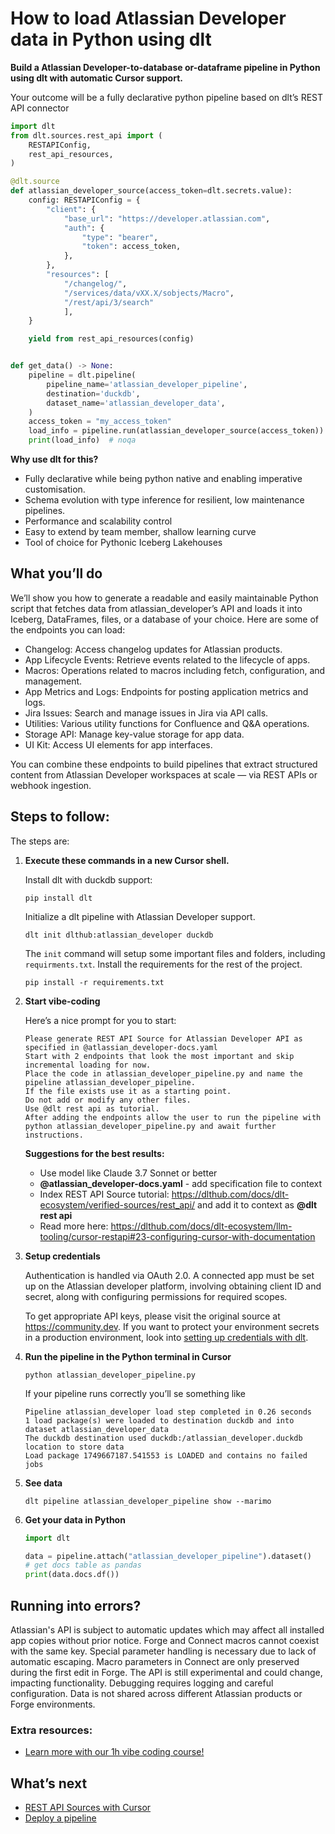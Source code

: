 # How to load Atlassian Developer data in Python using dlt

**Build a Atlassian Developer-to-database or-dataframe pipeline in Python using dlt with automatic Cursor support.**

Your outcome will be a fully declarative python pipeline based on dlt’s REST API connector

```python
import dlt
from dlt.sources.rest_api import (
    RESTAPIConfig,
    rest_api_resources,
)

@dlt.source
def atlassian_developer_source(access_token=dlt.secrets.value):
    config: RESTAPIConfig = {
        "client": {
            "base_url": "https://developer.atlassian.com",
            "auth": {
                "type": "bearer",
                "token": access_token,
            },
        },
        "resources": [
            "/changelog/",
            "/services/data/vXX.X/sobjects/Macro",
            "/rest/api/3/search"
            ],
    }

    yield from rest_api_resources(config)


def get_data() -> None:
    pipeline = dlt.pipeline(
        pipeline_name='atlassian_developer_pipeline',
        destination='duckdb',
        dataset_name='atlassian_developer_data', 
    )
    access_token = "my_access_token"
    load_info = pipeline.run(atlassian_developer_source(access_token))
    print(load_info)  # noqa
```

**Why use dlt for this?**

- Fully declarative while being python native and enabling imperative customisation.
- Schema evolution with type inference for resilient, low maintenance pipelines.
- Performance and scalability control
- Easy to extend by team member, shallow learning curve
- Tool of choice for Pythonic Iceberg  Lakehouses

## What you’ll do

We’ll show you how to generate a readable and easily maintainable Python script that fetches data from atlassian_developer’s API and loads it into Iceberg, DataFrames, files, or a database of your choice. Here are some of the endpoints you can load:

- Changelog: Access changelog updates for Atlassian products.
- App Lifecycle Events: Retrieve events related to the lifecycle of apps.
- Macros: Operations related to macros including fetch, configuration, and management.
- App Metrics and Logs: Endpoints for posting application metrics and logs.
- Jira Issues: Search and manage issues in Jira via API calls.
- Utilities: Various utility functions for Confluence and Q&A operations.
- Storage API: Manage key-value storage for app data.
- UI Kit: Access UI elements for app interfaces.

You can combine these endpoints to build pipelines that extract structured content from Atlassian Developer workspaces at scale — via REST APIs or webhook ingestion.

## Steps to follow:

The steps are:

1. **Execute these commands in a new Cursor shell.**
    
    Install dlt with duckdb support:
    ```shell
    pip install dlt
    ```

    Initialize a dlt pipeline with Atlassian Developer support.
    ```shell
    dlt init dlthub:atlassian_developer duckdb
    ```

    The `init` command will setup some important files and folders, including `requirments.txt`. Install the requirements for the rest of the project.
    ```shell
    pip install -r requirements.txt
    ```
    
2. **Start vibe-coding**
    
    Here’s a nice prompt for you to start: 
    
    ```
    Please generate REST API Source for Atlassian Developer API as specified in @atlassian_developer-docs.yaml 
    Start with 2 endpoints that look the most important and skip incremental loading for now. 
    Place the code in atlassian_developer_pipeline.py and name the pipeline atlassian_developer_pipeline. 
    If the file exists use it as a starting point. 
    Do not add or modify any other files. 
    Use @dlt rest api as tutorial. 
    After adding the endpoints allow the user to run the pipeline with python atlassian_developer_pipeline.py and await further instructions.
    
    ```
    
    **Suggestions for the best results:**
    - Use model like Claude 3.7 Sonnet or better
    - **@atlassian_developer-docs.yaml** - add specification file to context
    - Index REST API Source tutorial: https://dlthub.com/docs/dlt-ecosystem/verified-sources/rest_api/ and add it to context as **@dlt rest api**
    - Read more here: https://dlthub.com/docs/dlt-ecosystem/llm-tooling/cursor-restapi#23-configuring-cursor-with-documentation
    
3. **Setup credentials** 
    
    Authentication is handled via OAuth 2.0. A connected app must be set up on the Atlassian developer platform, involving obtaining client ID and secret, along with configuring permissions for required scopes.
    
    To get appropriate API keys, please visit the original source at https://community.dev.
    If you want to protect your environment secrets in a production environment, look into [setting up credentials with dlt](https://dlthub.com/docs/walkthroughs/add_credentials).
    
4. **Run the pipeline in the Python terminal in Cursor**
    
    ```shell
    python atlassian_developer_pipeline.py
    ```
    
    If your pipeline runs correctly you’ll se something like
    
    ```shell
    Pipeline atlassian_developer load step completed in 0.26 seconds
    1 load package(s) were loaded to destination duckdb and into dataset atlassian_developer_data
    The duckdb destination used duckdb:/atlassian_developer.duckdb location to store data
    Load package 1749667187.541553 is LOADED and contains no failed jobs
    ```
    
5. **See data**
    
    ```shell
    dlt pipeline atlassian_developer_pipeline show --marimo
    ```
    
6. **Get your data in Python**
    
    ```python
    import dlt
    
    data = pipeline.attach("atlassian_developer_pipeline").dataset()
    # get docs table as pandas
    print(data.docs.df())
    ```

## Running into errors?

Atlassian's API is subject to automatic updates which may affect all installed app copies without prior notice. Forge and Connect macros cannot coexist with the same key. Special parameter handling is necessary due to lack of automatic escaping. Macro parameters in Connect are only preserved during the first edit in Forge. The API is still experimental and could change, impacting functionality. Debugging requires logging and careful configuration. Data is not shared across different Atlassian products or Forge environments.

### Extra resources:

- [Learn more with our 1h vibe coding course!](https://www.youtube.com/watch?v=GGid70rnJuM)

## What’s next

- [REST API Sources with Cursor](https://dlthub.com/docs/dlt-ecosystem/llm-tooling/cursor-restapi)
- [Deploy a pipeline](https://dlthub.com/docs/walkthroughs/deploy-a-pipeline)